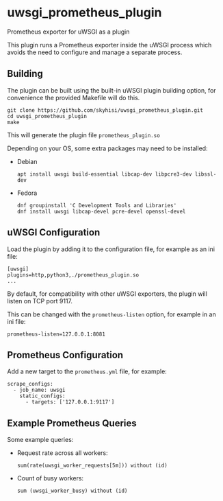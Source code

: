 # uwsgi_prometheus_plugin
Prometheus exporter for uWSGI as a plugin

This plugin runs a Prometheus exporter inside the uWSGI process which avoids
the need to configure and manage a separate process.

## Building
The plugin can be built using the built-in uWSGI plugin building option, for
convenience the provided Makefile will do this.

```
git clone https://github.com/skyhisi/uwsgi_prometheus_plugin.git
cd uwsgi_prometheus_plugin
make
```

This will generate the plugin file `prometheus_plugin.so`

Depending on your OS, some extra packages may need to be installed:

 * Debian
   ```
   apt install uwsgi build-essential libcap-dev libpcre3-dev libssl-dev
   ```
 * Fedora
   ```
   dnf groupinstall 'C Development Tools and Libraries'
   dnf install uwsgi libcap-devel pcre-devel openssl-devel
   ```

## uWSGI Configuration
Load the plugin by adding it to the configuration file, for example as an
ini file:
```
[uwsgi]
plugins=http,python3,./prometheus_plugin.so
...
```

By default, for compatibility with other uWSGI exporters, the plugin will
listen on TCP port 9117.

This can be changed with the `prometheus-listen` option, for example in an
ini file:
```
prometheus-listen=127.0.0.1:8081
```

## Prometheus Configuration
Add a new target to the `prometheus.yml` file, for example:
```
scrape_configs:
  - job_name: uwsgi
    static_configs:
      - targets: ['127.0.0.1:9117']
```

## Example Prometheus Queries
Some example queries:
 * Request rate across all workers:
   ```
   sum(rate(uwsgi_worker_requests[5m])) without (id)
   ```
 * Count of busy workers:
   ```
   sum (uwsgi_worker_busy) without (id)
   ```

